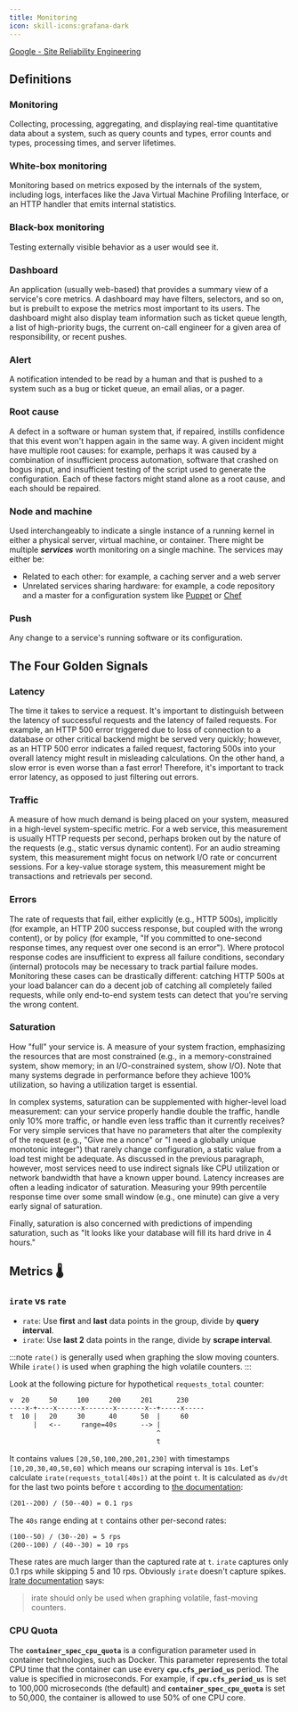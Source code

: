 ```yaml
---
title: Monitoring
icon: skill-icons:grafana-dark
---
```


[Google - Site Reliability Engineering](https://sre.google/sre-book/monitoring-distributed-systems/)

## Definitions

### Monitoring

Collecting, processing, aggregating, and displaying real-time quantitative data about a system, such as query counts and types, error counts and types, processing times, and server lifetimes.

### White-box monitoring

Monitoring based on metrics exposed by the internals of the system, including logs, interfaces like the Java Virtual Machine Profiling Interface, or an HTTP handler that emits internal statistics.

### Black-box monitoring

Testing externally visible behavior as a user would see it.

### Dashboard

An application (usually web-based) that provides a summary view of a service's core metrics.
A dashboard may have filters, selectors, and so on, but is prebuilt to expose the metrics most important to its users.
The dashboard might also display team information such as ticket queue length, a list of high-priority bugs,
the current on-call engineer for a given area of responsibility, or recent pushes.

### Alert

A notification intended to be read by a human and that is pushed to a system such as a bug or ticket queue, an email alias, or a pager.

### Root cause

A defect in a software or human system that, if repaired, instills confidence that this event won't happen again in the same way.
A given incident might have multiple root causes: for example, perhaps it was caused by a combination of insufficient process automation,
software that crashed on bogus input, and insufficient testing of the script used to generate the configuration.
Each of these factors might stand alone as a root cause, and each should be repaired.

### Node and machine

Used interchangeably to indicate a single instance of a running kernel in either a physical server, virtual machine, or container.
There might be multiple **_services_** worth monitoring on a single machine. The services may either be:

- Related to each other: for example, a caching server and a web server
- Unrelated services sharing hardware: for example, a code repository and a master for a configuration
  system like [Puppet](https://puppetlabs.com/puppet/puppet-open-source) or [Chef](https://www.chef.io/chef/)

### Push

Any change to a service's running software or its configuration.

## The Four Golden Signals

### Latency

The time it takes to service a request. It's important to distinguish between the latency of successful requests and the latency of failed requests. For example, an HTTP 500 error triggered due to loss of connection to a database or other critical backend might be served very quickly; however, as an HTTP 500 error indicates a failed request, factoring 500s into your overall latency might result in misleading calculations. On the other hand, a slow error is even worse than a fast error! Therefore, it's important to track error latency, as opposed to just filtering out errors.

### Traffic

A measure of how much demand is being placed on your system, measured in a high-level system-specific metric.
For a web service, this measurement is usually HTTP requests per second,
perhaps broken out by the nature of the requests (e.g., static versus dynamic content).
For an audio streaming system, this measurement might focus on network I/O rate or concurrent sessions.
For a key-value storage system, this measurement might be transactions and retrievals per second.

### Errors

The rate of requests that fail, either explicitly (e.g., HTTP 500s), implicitly (for example, an HTTP 200 success response, but coupled with the wrong content), or by policy (for example, "If you committed to one-second response times, any request over one second is an error"). Where protocol response codes are insufficient to express all failure conditions, secondary (internal) protocols may be necessary to track partial failure modes. Monitoring these cases can be drastically different: catching HTTP 500s at your load balancer can do a decent job of catching all completely failed requests, while only end-to-end system tests can detect that you're serving the wrong content.

### Saturation

How "full" your service is. A measure of your system fraction,
emphasizing the resources that are most constrained (e.g., in a memory-constrained system, show memory;
in an I/O-constrained system, show I/O). Note that many systems degrade in performance before
they achieve 100% utilization, so having a utilization target is essential.

In complex systems, saturation can be supplemented with higher-level load measurement:
can your service properly handle double the traffic, handle only 10% more traffic, or handle even less traffic than it currently receives?
For very simple services that have no parameters that alter the complexity of the request (e.g., "Give me a nonce" or "I need a globally unique monotonic integer") that rarely change configuration, a static value from a load test might be adequate. As discussed in the previous paragraph, however, most services need to use indirect signals like CPU utilization or network bandwidth that have a known upper bound. Latency increases are often a leading indicator of saturation. Measuring your 99th percentile response time over some small window (e.g., one minute) can give a very early signal of saturation.

Finally, saturation is also concerned with predictions of impending saturation, such as "It looks like your database will fill its hard drive in 4 hours."

## Metrics 🌡️

### `irate` vs `rate`

- `rate`: Use **first** and **last** data points in the group, divide by **query interval**.
- `irate`: Use **last 2** data points in the range, divide by **scrape interval**.

:::note
`rate()` is generally used when graphing the slow moving counters.
While `irate()` is used when graphing the high volatile counters.
:::

Look at the following picture for hypothetical `requests_total` counter:

```txt
v  20     50     100     200     201      230
----x-+----x------x-------x-------x--+-----x-----
t  10 |   20     30      40      50  |     60
      |   <--     range=40s      --> |
                                     ^
                                     t
```

It contains values `[20,50,100,200,201,230]` with timestamps `[10,20,30,40,50,60]` which means our scraping interval is `10s`.
Let's calculate `irate(requests_total[40s])` at the point `t`.
It is calculated as `dv/dt` for the last two points before `t` according to [the documentation](https://prometheus.io/docs/prometheus/latest/querying/functions/#irate):

```txt
(201--200) / (50--40) = 0.1 rps
```

The `40s` range ending at `t` contains other per-second rates:

```txt
(100--50) / (30--20) = 5 rps
(200--100) / (40--30) = 10 rps
```

These rates are much larger than the captured rate at `t`. `irate` captures only 0.1 rps while skipping 5 and 10 rps.
Obviously `irate` doesn't capture spikes. [Irate documentation](https://prometheus.io/docs/prometheus/latest/querying/functions/#irate) says:

> irate should only be used when graphing volatile, fast-moving counters.

### CPU Quota

The **`container_spec_cpu_quota`** is a configuration parameter used in container technologies, such as Docker. This parameter represents the total CPU time that the container can use every **`cpu.cfs_period_us`** period. The value is specified in microseconds. For example, if **`cpu.cfs_period_us`** is set to 100,000 microseconds (the default) and **`container_spec_cpu_quota`** is set to 50,000, the container is allowed to use 50% of one CPU core.

